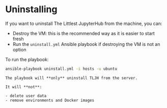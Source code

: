 # Uninstalling

If you want to uninstall The Littlest JupyterHub from the machine, you can:

- Destroy the VM: this is the recommended way as it is easier to start fresh
- Run the `uninstall.yml` Ansible playbook if destroying the VM is not an option

To run the playbook:

```bash
ansible-playbook uninstall.yml -i hosts -u ubuntu
```

```{note}
The playbook will **only** uninstall TLJH from the server.

It will **not**:

- delete user data
- remove environments and Docker images
```
